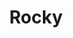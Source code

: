 ---
pid: ch251
title: Rocky
location_transcription: Inside City Hall
coordinates: "[-75.163618336653, 39.952441227329]"
zipcode: '19133'
gen_neighborhood: North Philadelphia
neighborhood: Fairhill,North Philadelphia
outside_phl: 
age: '55'
age_range: 50-59
instagram: 
image_file_name: ch_251.jpg
proposal_transcription: I would place Rocky Statue inside City Hall at the center
  it would be a great idea for everione to see it
topic: Person,Pop Culture
topic_summary: 0, 0, 0
type: Sculpture Statue
keywords_other: 
credit: Soto
image_labels: 
twitter: 
facebook: 
permalink: "/monuments/ch251/"
layout: item-page
---